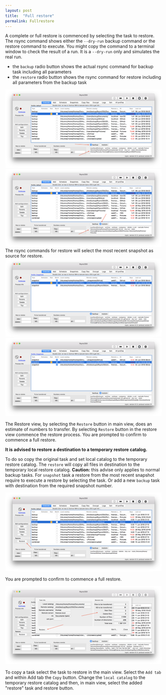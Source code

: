 ```yaml
---
layout: post
title:  "Full restore"
permalink: Fullrestore
---
```


A complete or full restore is commenced by selecting the task to restore. The rsync command shows either the `--dry-run` backup command or the restore command to execute. You might copy the command to a terminal window to check the result of a run. It is a `--dry-run` only and simulates the real run.
- the `backup` radio button shows the actual rsync command for backup task including all parameters
- the `restore` radio button shows the rsync command for restore including all parameters from the backup task

![](/images/RsyncOSX/master/fullrestore/backup.png)
![](/images/RsyncOSX/master/fullrestore/restore.png)
The rsync commands for restore will select the most recent snapshot as source for restore.
![](/images/RsyncOSX/master/fullrestore/backupsnap.png)
![](/images/RsyncOSX/master/fullrestore/restoresnap.png)

The Restore view, by selecting the `Restore` button in main view, does an estimate of numbers to transfer. By selecting `Restore` button in the restore view commence the restore process. You are prompted to confirm to commence a full restore.

**It is advised to restore a destination to a temporary restore catalog.**

To do so copy the original task and set local catalog to the temporary restore catalog. The `restore` will copy all files in destination to the temporary local restore catalog. **Caution:** this advise only applies to normal backup tasks. For `snapshot` task a restore from the most recent snapshot require to execute a restore by selecting the task. Or add a new `backup` task with destination from the required snapshot number.

![](/images/RsyncOSX/master/fullrestore/restore1.png)

You are prompted to confirm to commence a full restore.

![](/images/RsyncOSX/master/fullrestore/restore2.png)

To copy a task select the task to restore in the main view. Select the `Add tab` and within Add tab the `Copy` button. Change the `local catalog` to the temporary restore catalog and then, in main view, select the added "restore" task and restore button.

